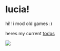 # lucia!

hi!! i mod old games :)

heres my current [todos](todos.org)

[![](https://github-readme-stats.vercel.app/api/top-langs/?username=saturnaliam&size_weight=.75&count_weight=.25&layout=donut&langs_count=6&hide=CMake,Astro,Vim%20Script&exclude_repo=dotfile,hyprland-dotfiless&custom_title=lucia%20languages%21%21)](https://github.com/anuraghazra/github-readme-stats)
